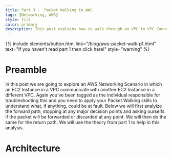 ```yaml
---
title: Part 3 -  Packet Walking in AWS
tags: [Networking, AWS]
style: fill
color: primary
description: This post explains how to walk through an VPC to VPC Connectivity scenario
---
```


{% include elements/button.html link="/blog/aws-packet-walk-p1.html" text="If you haven't read part 1 then click here!" style="warning" %}

# Preamble

In this post we are going to explore an AWS Networking Scenario in which an EC2 Instance in a VPC communicate with another EC2 Instance in a different VPC. Again you've been tagged as the individual responsible for troubleshooting this and you need to apply your Packet Walking skills to understand what, if anything, could be at fault. Below we will first analyize the forward path, stopping at any major decision points and asking ourselfs if the packet will be forwarded or discarded at any point. We will then do the same for the return path. We will use the theory from part 1 to help in this analysis.

# Architecture

<!---

<img of vpc to tgw to vpc architecture>

## Performing the Packet Walk

1. here is the packet walk formula
2. locate the EC2 server
3. locate it's private IP to update template
4. navigate to network interfaces link
5. locate ENI for EC2
6. update template

1. locate the subnet of the ENI
2. check the security group / network acl
3. check the route table, target is tgw
4. what availability zone are we in?
5. locate the transit gateway attachment ENI in the same availabilty zone
6. locate the network acl of the tgw attachment eni subnet
7. update template

talk about transit gateway az affinity

1. locate the tgw route table
2. what attachment / resource do we end up at?
3. locate the eni of the attachment in the same az (az affinity reminder)
4. update the template

5. locate the route table of the ENI
6. check the network acl of the ENI's subnet
7. check the ENI's route table, target is local
8. explain local
9. check network acl of subnet for target ec2
10. check security group of ENI for EC2
11. update the template



# Thanks

-->